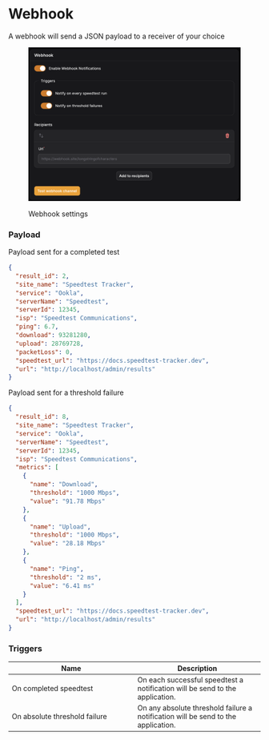 # Webhook

A webhook will send a JSON payload to a receiver of your choice

<figure><img src="../../.gitbook/assets/webhook_notification.png" alt=""><figcaption><p>Webhook settings</p></figcaption></figure>

### Payload

Payload sent for a completed test

```json
{
  "result_id": 2,
  "site_name": "Speedtest Tracker",
  "service": "Ookla",
  "serverName": "Speedtest",
  "serverId": 12345,
  "isp": "Speedtest Communications",
  "ping": 6.7,
  "download": 93281280,
  "upload": 28769728,
  "packetLoss": 0,
  "speedtest_url": "https://docs.speedtest-tracker.dev",
  "url": "http://localhost/admin/results"
}
```

Payload sent for a threshold failure

```json
{
  "result_id": 8,
  "site_name": "Speedtest Tracker",
  "service": "Ookla",
  "serverName": "Speedtest",
  "serverId": 12345,
  "isp": "Speedtest Communications",
  "metrics": [
    {
      "name": "Download",
      "threshold": "1000 Mbps",
      "value": "91.78 Mbps"
    },
    {
      "name": "Upload",
      "threshold": "1000 Mbps",
      "value": "28.18 Mbps"
    },
    {
      "name": "Ping",
      "threshold": "2 ms",
      "value": "6.41 ms"
    }
  ],
  "speedtest_url": "https://docs.speedtest-tracker.dev",
  "url": "http://localhost/admin/results"
}
```

### Triggers

<table><thead><tr><th width="237">Name</th><th>Description</th></tr></thead><tbody><tr><td>On completed speedtest</td><td>On each successful speedtest a notification will be send to the application.</td></tr><tr><td>On absolute threshold failure</td><td>On any absolute threshold failure a notification will be send to the application.</td></tr></tbody></table>

